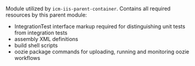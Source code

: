 Module utilized by `icm-iis-parent-container`.
Contains all required resources by this parent module:
* IntegrationTest interface markup required for distinguishing unit tests from integration tests
* assembly XML definitions
* build shell scripts
* oozie package commands for uploading, running and monitoring oozie workflows
